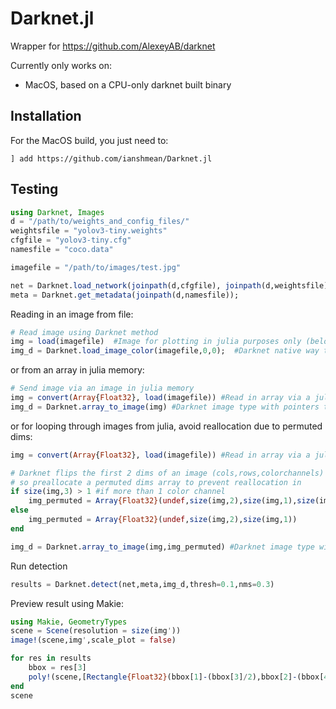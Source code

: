 # Darknet.jl

Wrapper for https://github.com/AlexeyAB/darknet

Currently only works on:
-  MacOS, based on a CPU-only darknet built binary

## Installation

For the MacOS build, you just need to:
```
] add https://github.com/ianshmean/Darknet.jl
```

## Testing
```julia
using Darknet, Images
d = "/path/to/weights_and_config_files/"
weightsfile = "yolov3-tiny.weights"
cfgfile = "yolov3-tiny.cfg"
namesfile = "coco.data"

imagefile = "/path/to/images/test.jpg"

net = Darknet.load_network(joinpath(d,cfgfile), joinpath(d,weightsfile),1)
meta = Darknet.get_metadata(joinpath(d,namesfile));

```
Reading in an image from file:
```julia
# Read image using Darknet method
img = load(imagefile)  #Image for plotting in julia purposes only (below)
img_d = Darknet.load_image_color(imagefile,0,0);  #Darknet native way to read in image from file. Produces an image type with pointers
```
or from an array in julia memory:

```julia
# Send image via an image in julia memory
img = convert(Array{Float32}, load(imagefile)) #Read in array via a julia method
img_d = Darknet.array_to_image(img) #Darknet image type with pointers to source data
```

or for looping through images from julia, avoid reallocation due to permuted dims:

```julia
img = convert(Array{Float32}, load(imagefile)) #Read in array via a julia method

# Darknet flips the first 2 dims of an image (cols,rows,colorchannels)
# so preallocate a permuted dims array to prevent reallocation in 
if size(img,3) > 1 #if more than 1 color channel 
    img_permuted = Array{Float32}(undef,size(img,2),size(img,1),size(img,3)) 
else
    img_permuted = Array{Float32}(undef,size(img,2),size(img,1)) 
end

img_d = Darknet.array_to_image(img,img_permuted) #Darknet image type with pointers to source data
```

Run detection
```julia
results = Darknet.detect(net,meta,img_d,thresh=0.1,nms=0.3)
```

Preview result using Makie:
```julia 
using Makie, GeometryTypes
scene = Scene(resolution = size(img'))
image!(scene,img',scale_plot = false)

for res in results
    bbox = res[3]
    poly!(scene,[Rectangle{Float32}(bbox[1]-(bbox[3]/2),bbox[2]-(bbox[4]/2),bbox[3],bbox[4])],color=RGBA(0,1,0,clamp(conf,0.05,0.5)))
end
scene
```


